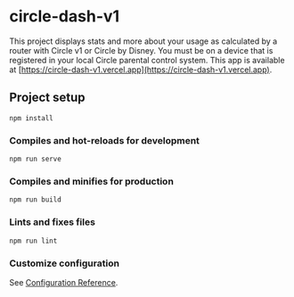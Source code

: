 # circle-dash-v1

This project displays stats and more about your usage as calculated by a router with Circle v1 or Circle by Disney.  You must be on a device that is registered in your local Circle parental control system.  This app is available at [https://circle-dash-v1.vercel.app](https://circle-dash-v1.vercel.app).

## Project setup
```
npm install
```

### Compiles and hot-reloads for development
```
npm run serve
```

### Compiles and minifies for production
```
npm run build
```

### Lints and fixes files
```
npm run lint
```

### Customize configuration
See [Configuration Reference](https://cli.vuejs.org/config/).

